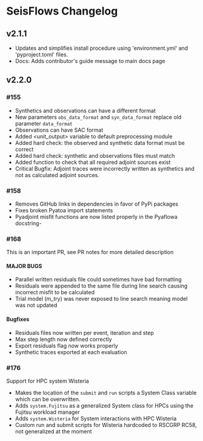 # SeisFlows Changelog

## v2.1.1

- Updates and simplifies install procedure using 'environment.yml' and 
  'pyproject.toml' files. 
- Docs: Adds contributor's guide message to main docs page

## v2.2.0

### #155
- Synthetics and observations can have a different format
- New parameters `obs_data_format` and `syn_data_format` replace old parameter
  `data_format`
- Observations can have SAC format
- Added <unit_output> variable to default preprocessing module
- Added hard check: the observed and synthetic data format must be correct
- Added hard check: synthetic and observations files must match
- Added function to check that all required adjoint sources exist
- Critical Bugfix: Adjoint traces were incorrectly written as synthetics and not
  as calculated adjoint sources.

### #158
- Removes GitHub links in dependencies in favor of PyPi packages
- Fixes broken Pyatoa import statements
- Pyadjoint misfit functions are now listed properly in the Pyaflowa docstring- 


### #168
This is an important PR, see PR notes for more detailed description

#### MAJOR BUGS
- Parallel written residuals file could sometimes have bad formatting
- Residuals were appended to the same file during line search causing incorrect
	misfit to be calculated
- Trial model (m_try) was never exposed to line search meaning model was 
	not updated

#### Bugfixes
- Residuals files now written per event, iteration and step 
- Max step length now defined correctly
- Export residuals flag now works properly
- Synthetic traces exported at each evaluation


### #176
Support for HPC system Wisteria 

- Makes the location of the `submit` and `run` scripts a System Class variable 
	which can be overwritten. 
- Adds `system.Fujitsu` as a generalized System class for HPCs using the Fujitsu
	workload manager
- Adds `system.Wisteria` for System interactions with HPC Wisteria
- Custom run and submit scripts for Wisteria hardcoded to RSCGRP RC58, not 
	generalized at the moment

